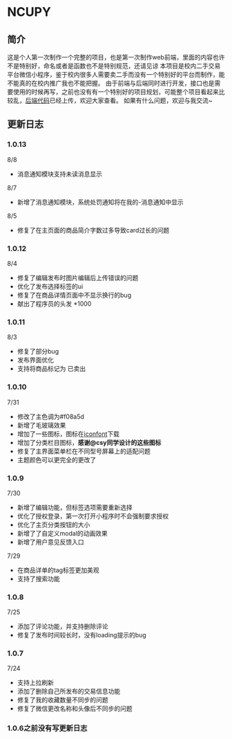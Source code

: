 # NCUPY
## 简介
这是个人第一次制作一个完整的项目，也是第一次制作web前端，里面的内容也许不是特别好，命名或者是函数也不是特别规范，还请见谅
本项目是校内二手交易平台微信小程序，鉴于校内很多人需要卖二手而没有一个特别好的平台而制作，能不能真的在校内推广我也不能把握。
由于前端与后端同时进行开发，接口也是需要使用的时候再写，之前也没有有一个特别好的项目规划，可能整个项目看起来比较乱，[后端代码](https://github.com/Dote-Adore/NCUTPBackend)已经上传，欢迎大家查看。
如果有什么问题，欢迎与我交流~<br>


## 更新日志
### 1.0.13
8/8
* 消息通知模块支持未读消息显示

8/7</br>
* 新增了消息通知模块，系统处罚通知将在我的-消息通知中显示

8/5</br>
* 修复了在主页面的商品简介字数过多导致card过长的问题

### 1.0.12
8/4
* 修复了编辑发布时图片编辑后上传错误的问题
* 优化了发布选择标签的ui
* 修复了在商品详情页面中不显示换行的bug
* 献出了程序员的头发 *1000
### 1.0.11
8/3
* 修复了部分bug
* 发布界面优化
* 支持将商品标记为 已卖出
### 1.0.10
7/31
* 修改了主色调为#f08a5d
* 新增了毛玻璃效果
* 增加了一些图标，图标在[iconfont](https://www.iconfont.cn/)下载
* 增加了分类栏目图标，<strong>感谢@csy同学设计的这些图标</strong>
* 修复了主界面菜单栏在不同型号屏幕上的适配问题
* 主题颜色可以更完全的更改了
### 1.0.9
7/30
* 新增了编辑功能，但标签选项需要重新选择
* 优化了授权登录，第一次打开小程序时不会强制要求授权
* 优化了主页分类按钮的大小
* 新增了了自定义modal的动画效果
* 新增了用户意见反馈入口


7/29</br>
* 在商品详单的tag标签更加美观
* 支持了搜索功能
### 1.0.8 
7/25
* 添加了评论功能，并支持删除评论
* 修复了发布时间较长时，没有loading提示的bug

### 1.0.7 
7/24
* 支持上拉刷新
* 添加了删除自己所发布的交易信息功能
* 修复了我的收藏数量不同步的问题
* 修复了微信更改名称和头像后不同步的问题

### 1.0.6之前没有写更新日志
